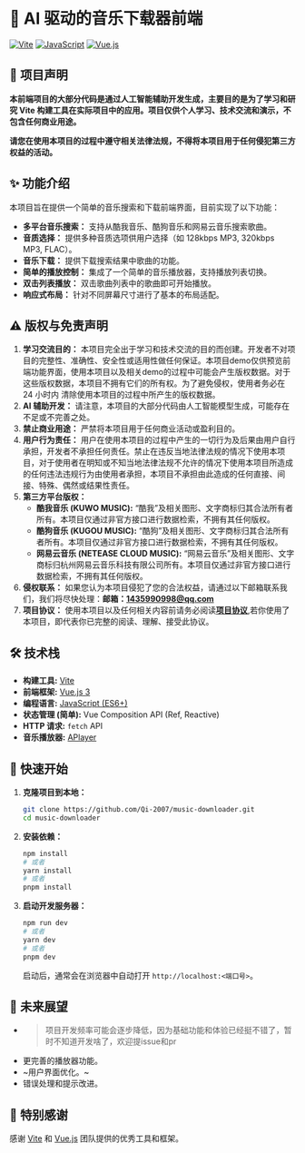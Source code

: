# 🎵 AI 驱动的音乐下载器前端

[![Vite](https://img.shields.io/badge/Vite-3.x-blueviolet)](https://vitejs.dev/)
[![JavaScript](https://img.shields.io/badge/JavaScript-ES6%2B-yellow)](https://developer.mozilla.org/en-US/docs/Web/JavaScript)
[![Vue.js](https://img.shields.io/badge/Vue.js-3.x-brightgreen)](https://vuejs.org/)

## 📢 项目声明

**本前端项目的大部分代码是通过人工智能辅助开发生成，主要目的是为了学习和研究 Vite 构建工具在实际项目中的应用。项目仅供个人学习、技术交流和演示，不包含任何商业用途。**

**请您在使用本项目的过程中遵守相关法律法规，不得将本项目用于任何侵犯第三方权益的活动。**

## ✨ 功能介绍

本项目旨在提供一个简单的音乐搜索和下载前端界面，目前实现了以下功能：

* **多平台音乐搜索：** 支持从酷我音乐、酷狗音乐和网易云音乐搜索歌曲。
* **音质选择：** 提供多种音质选项供用户选择（如 128kbps MP3, 320kbps MP3, FLAC）。
* **音乐下载：** 提供下载搜索结果中歌曲的功能。
* **简单的播放控制：** 集成了一个简单的音乐播放器，支持播放列表切换。
* **双击列表播放：** 双击歌曲列表中的歌曲即可开始播放。
* **响应式布局：** 针对不同屏幕尺寸进行了基本的布局适配。

## ⚠️ 版权与免责声明

1.  **学习交流目的：** 本项目完全出于学习和技术交流的目的而创建。开发者不对项目的完整性、准确性、安全性或适用性做任何保证。本项目demo仅供预览前端功能界面，使用本项目以及相关demo的过程中可能会产生版权数据。对于这些版权数据，本项目不拥有它们的所有权。为了避免侵权，使用者务必在 24 小时内 清除使用本项目的过程中所产生的版权数据。
2.  **AI 辅助开发：** 请注意，本项目的大部分代码由人工智能模型生成，可能存在不足或不完善之处。
3.  **禁止商业用途：** 严禁将本项目用于任何商业活动或盈利目的。
4.  **用户行为责任：** 用户在使用本项目的过程中产生的一切行为及后果由用户自行承担，开发者不承担任何责任。禁止在违反当地法律法规的情况下使用本项目，对于使用者在明知或不知当地法律法规不允许的情况下使用本项目所造成的任何违法违规行为由使用者承担，本项目不承担由此造成的任何直接、间接、特殊、偶然或结果性责任。
5.  **第三方平台版权：**
    * **酷我音乐 (KUWO MUSIC):** “酷我”及相关图形、文字商标归其合法所有者所有。本项目仅通过非官方接口进行数据检索，不拥有其任何版权。
    * **酷狗音乐 (KUGOU MUSIC):** “酷狗”及相关图形、文字商标归其合法所有者所有。本项目仅通过非官方接口进行数据检索，不拥有其任何版权。
    * **网易云音乐 (NETEASE CLOUD MUSIC):** “网易云音乐”及相关图形、文字商标归杭州网易云音乐科技有限公司所有。本项目仅通过非官方接口进行数据检索，不拥有其任何版权。
6.  **侵权联系：** 如果您认为本项目侵犯了您的合法权益，请通过以下邮箱联系我们，我们将尽快处理：**邮箱：1435990998@qq.com**
7.  **项目协议：** 使用本项目以及任何相关内容前请务必阅读[**项目协议**](./使用协议.md),若你使用了本项目，即代表你已完整的阅读、理解、接受此协议。
## 🛠️ 技术栈

* **构建工具:** [Vite](https://vitejs.dev/)
* **前端框架:** [Vue.js 3](https://vuejs.org/)
* **编程语言:** [JavaScript (ES6+)](https://developer.mozilla.org/en-US/docs/Web/JavaScript)
* **状态管理 (简单):** Vue Composition API (Ref, Reactive)
* **HTTP 请求:** `fetch` API
* **音乐播放器:** [APlayer](https://aplayer.js.org/)

## 🚀 快速开始

1.  **克隆项目到本地：**

    ```bash
    git clone https://github.com/Qi-2007/music-downloader.git
    cd music-downloader
    ```

2.  **安装依赖：**

    ```bash
    npm install
    # 或者
    yarn install
    # 或者
    pnpm install
    ```

3.  **启动开发服务器：**

    ```bash
    npm run dev
    # 或者
    yarn dev
    # 或者
    pnpm dev
    ```

    启动后，通常会在浏览器中自动打开 `http://localhost:<端口号>`。

## 📄 未来展望

* >项目开发频率可能会逐步降低，因为基础功能和体验已经挺不错了，暂时不知道开发啥了，欢迎提issue和pr
* 更完善的播放器功能。
* ~用户界面优化。~
* 错误处理和提示改进。

## 🙏 特别感谢

感谢 [Vite](https://vitejs.dev/) 和 [Vue.js](https://vuejs.org/) 团队提供的优秀工具和框架。
